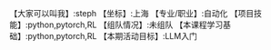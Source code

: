 【大家可以叫我】:steph 
【坐标】:上海
【专业/职业】:自动化
【项目技能】:python,pytorch,RL
【组队情况】:未组队
【本课程学习基础】:python,pytorch,RL
【本期活动目标】:LLM入门